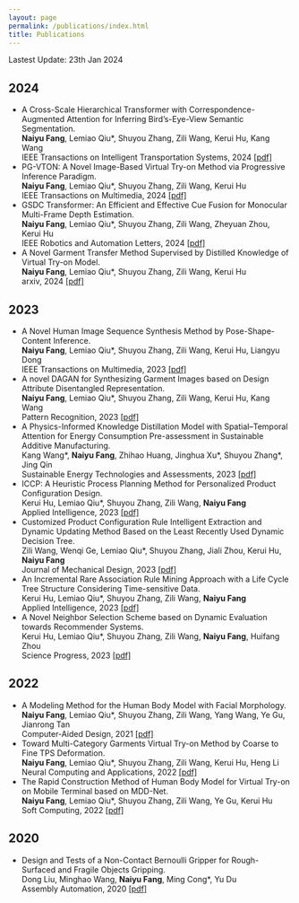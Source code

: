 ```yaml
---
layout: page
permalink: /publications/index.html
title: Publications
---
```


Lastest Update: 23th Jan 2024


## 2024
- A Cross-Scale Hierarchical Transformer with Correspondence-Augmented Attention for Inferring Bird’s-Eye-View Semantic Segmentation. <br>**Naiyu Fang**, Lemiao Qiu*, Shuyou Zhang, Zili Wang, Kerui Hu, Kang Wang <br>IEEE Transactions on Intelligent Transportation Systems, 2024 [[pdf]](https://ieeexplore.ieee.org/abstract/document/10401013)
- PG-VTON: A Novel Image-Based Virtual Try-on Method via Progressive Inference Paradigm. <br> **Naiyu Fang**, Lemiao Qiu*, Shuyou Zhang, Zili Wang, Kerui Hu <br> IEEE Transactions on Multimedia, 2024 [[pdf]](https://ieeexplore.ieee.org/abstract/document/10400859)
- GSDC Transformer: An Efficient and Effective Cue Fusion for Monocular Multi-Frame Depth Estimation. <br>**Naiyu Fang**, Lemiao Qiu*, Shuyou Zhang, Zili Wang, Zheyuan Zhou, Kerui Hu <br>IEEE Robotics and Automation Letters, 2024 [[pdf]](https://ieeexplore.ieee.org/document/10403969)
- A Novel Garment Transfer Method Supervised by Distilled Knowledge of Virtual Try-on Model. <br>**Naiyu Fang**, Lemiao Qiu*, Shuyou Zhang, Zili Wang, Kerui Hu <br>arxiv, 2024 [[pdf]](https://arxiv.org/pdf/2401.12433.pdf)

## 2023
- A Novel Human Image Sequence Synthesis Method by Pose-Shape-Content Inference.  <br>**Naiyu Fang**, Lemiao Qiu*, Shuyou Zhang, Zili Wang, Kerui Hu, Liangyu Dong <br> IEEE Transactions on Multimedia, 2023 [[pdf]](https://ieeexplore.ieee.org/abstract/document/9903568)
- A novel DAGAN for Synthesizing Garment Images based on Design Attribute Disentangled Representation.  <br>**Naiyu Fang**, Lemiao Qiu*, Shuyou Zhang, Zili Wang, Kerui Hu, Kang Wang <br> Pattern Recognition, 2023  [[pdf]](https://www.sciencedirect.com/science/article/abs/pii/S0031320322007270)
- A Physics-Informed Knowledge Distillation Model with Spatial–Temporal Attention for Energy Consumption Pre-assessment in Sustainable Additive Manufacturing. <br>Kang Wang*, **Naiyu Fang**, Zhihao Huang, Jinghua Xu*, Shuyou Zhang*, Jing Qin <br> Sustainable Energy Technologies and Assessments, 2023 [[pdf]](https://www.sciencedirect.com/science/article/abs/pii/S2213138823005301)
- ICCP: A Heuristic Process Planning Method for Personalized Product Configuration Design. <br>Kerui Hu, Lemiao Qiu*, Shuyou Zhang, Zili Wang, **Naiyu Fang** <br> Applied Intelligence, 2023 [[pdf]](https://link.springer.com/article/10.1007/s10489-023-05186-z)
- Customized Product Configuration Rule Intelligent Extraction and Dynamic Updating Method Based on the Least Recently Used Dynamic Decision Tree. <br> Zili Wang, Wenqi Ge, Lemiao Qiu*, Shuyou Zhang, Jiali Zhou, Kerui Hu, **Naiyu Fang** <br> Journal of Mechanical Design, 2023 [[pdf]](https://asmedigitalcollection.asme.org/mechanicaldesign/article-abstract/145/5/051701/1154774/Customized-Product-Configuration-Rule-Intelligent)
- An Incremental Rare Association Rule Mining Approach with a Life Cycle Tree Structure Considering Time-sensitive Data. <br> Kerui Hu, Lemiao Qiu*, Shuyou Zhang, Zili Wang, **Naiyu Fang** <br> Applied Intelligence, 2023 [[pdf]](https://link.springer.com/article/10.1007/s10489-022-03978-3)
- A Novel Neighbor Selection Scheme based on Dynamic Evaluation towards Recommender Systems. <br> Kerui Hu, Lemiao Qiu*, Shuyou Zhang, Zili Wang, **Naiyu Fang**, Huifang Zhou <br> Science Progress, 2023 [[pdf]](https://journals.sagepub.com/doi/full/10.1177/00368504231180090)

## 2022
- A Modeling Method for the Human Body Model with Facial Morphology. <br>**Naiyu Fang**, Lemiao Qiu*, Shuyou Zhang, Zili Wang, Yang Wang, Ye Gu, Jianrong Tan <br> Computer-Aided Design, 2021 [[pdf]](https://www.sciencedirect.com/science/article/pii/S0010448521001172)
- Toward Multi-Category Garments Virtual Try-on Method by Coarse to Fine TPS Deformation. <br>**Naiyu Fang**, Lemiao Qiu*, Shuyou Zhang, Zili Wang, Kerui Hu, Heng Li <br> Neural Computing and Applications, 2022 [[pdf]](https://link.springer.com/article/10.1007/s00521-022-07173-w)
- The Rapid Construction Method of Human Body Model for Virtual Try-on on Mobile Terminal based on MDD-Net. <br>**Naiyu Fang**, Lemiao Qiu*, Shuyou Zhang, Zili Wang, Ye Gu, Kerui Hu <br> Soft Computing, 2022 [[pdf]](https://link.springer.com/article/10.1007/s00500-022-07464-3)

## 2020
- Design and Tests of a Non-Contact Bernoulli Gripper for Rough-Surfaced and Fragile Objects Gripping. <br> Dong Liu, Minghao Wang, **Naiyu Fang**, Ming Cong*, Yu Du <br> Assembly Automation, 2020 [[pdf]](https://link.springer.com/article/10.1007/s00500-022-07464-3)